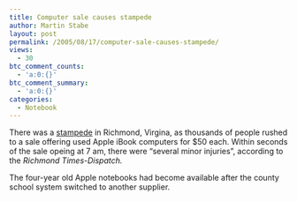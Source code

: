 ```yaml
---
title: Computer sale causes stampede
author: Martin Stabe
layout: post
permalink: /2005/08/17/computer-sale-causes-stampede/
views:
  - 30
btc_comment_counts:
  - 'a:0:{}'
btc_comment_summary:
  - 'a:0:{}'
categories:
  - Notebook
---
```

There was a [stampede][1] in Richmond, Virgina, as thousands of people rushed to a sale offering used Apple iBook computers for $50 each. Within seconds of the sale opeing at 7 am, there were &ldquo;several minor injuries&rdquo;, according to the *Richmond Times-Dispatch.*

The four-year old Apple notebooks had become available after the county school system switched to another supplier.

 [1]: http://www.timesdispatch.com/servlet/Satellite?pagename=RTD/MGArticle/RTD_BasicArticle&c=MGArticle&cid=1031784465530